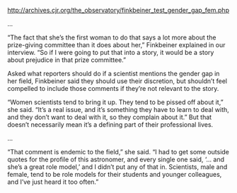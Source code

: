

http://archives.cjr.org/the_observatory/finkbeiner_test_gender_gap_fem.php

...

“The fact that she’s the first woman to do that says a lot more about the prize-giving committee than it does about her,” Finkbeiner explained in our interview. “So if I were going to put that into a story, it would be a story about prejudice in that prize committee.”

Asked what reporters should do if a scientist mentions the gender gap in her field, Finkbeiner said they should use their discretion, but shouldn’t feel compelled to include those comments if they’re not relevant to the story.

“Women scientists tend to bring it up. They tend to be pissed off about it,” she said. “It’s a real issue, and it’s something they have to learn to deal with, and they don’t want to deal with it, so they complain about it.” But that doesn’t necessarily mean it’s a defining part of their professional lives.

...

“That comment is endemic to the field,” she said. “I had to get some outside quotes for the profile of this astronomer, and every single one said, ‘… and she’s a great role model,’ and I didn’t put any of that in. Scientists, male and female, tend to be role models for their students and younger colleagues, and I’ve just heard it too often.”
